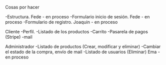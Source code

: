 Cosas por hacer

-Estructura. Fede - en proceso
-Formulario inicio de sesión. Fede - en proceso
-Formulario de registro. Joaquin - en proceso

Cliente
-Perfil.
-Listado de los productos
-Carrito
-Pasarela de pagos (Stripe)
-mail

Administrador
-Listado de productos (Crear, modificar y eliminar)
-Cambiar el estado de la compra, envío de mail
-Listado de usuarios (Eliminar) Ema - en proceso
